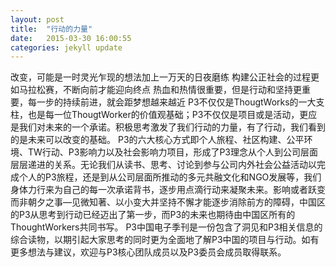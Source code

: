 ```yaml
---
layout: post
title:  "行动的力量"
date:   2015-03-30 16:00:55
categories: jekyll update
---
```


改变，可能是一时灵光乍现的想法加上一万天的日夜磨练
构建公正社会的过程更如马拉松赛，不断向前才能迎向终点
热血和热情很重要，但是行动和坚持更重要，每一步的持续前进，就会距梦想越来越近
P3不仅仅是ThougtWorks的一大支柱，也是每一位ThougtWorker的价值观基础；P3不仅仅是项目或是活动，更应是我们对未来的一个承诺。积极思考激发了我们行动的力量，有了行动，我们看到的是未来可以改变的基础。
P3的六大核心方式即个人旅程、社区构建、公平环境、TW行动、P3影响力以及社会影响力项目，形成了P3理念从个人到公司层面层层递进的关系。无论我们从读书、思考、讨论到参与公司内外社会公益活动以完成个人的P3旅程，还是到从公司层面所推动的多元共融文化和NGO发展等，我们身体力行来为自己的每一次承诺背书，逐步用点滴行动来凝聚未来。影响或者跃变而非朝夕之事—见微知著、以小变大并坚持不懈才能逐步消除前方的障碍，中国区的P3从思考到行动已经迈出了第一步，而P3的未来也期待由中国区所有的ThoughtWorkers共同书写。
P3中国电子季刊是一份包含了洞见和P3相关信息的综合读物，以期引起大家思考的同时更为全面地了解P3中国的项目与行动。如有更多想法与建议，欢迎与P3核心团队成员以及P3委员会成员取得联系。

